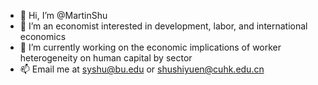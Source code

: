 - 👋 Hi, I’m @MartinShu
- 👀 I’m an economist interested in development, labor, and international economics
- 🌱 I’m currently working on the economic implications of worker heterogeneity on human capital by sector
- 📫 Email me at syshu@bu.edu or shushiyuen@cuhk.edu.cn

<!---
MartinShu/MartinShu is a ✨ special ✨ repository because its `README.md` (this file) appears on your GitHub profile.
You can click the Preview link to take a look at your changes.
--->
